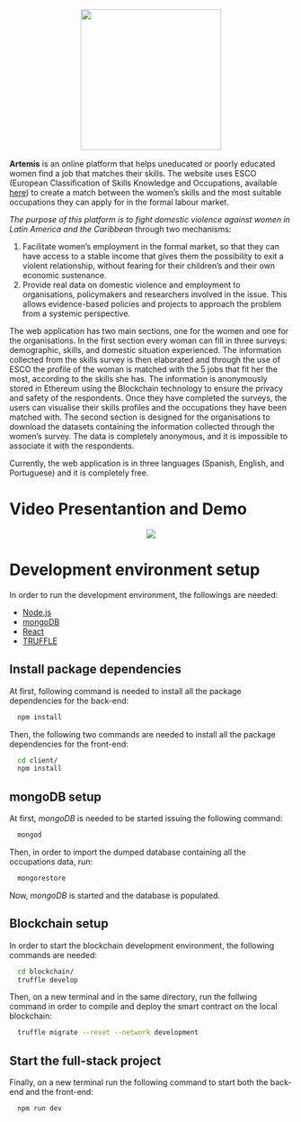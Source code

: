 <div style="text-align: center; margin-bottom: 1rem">
  <!-- <image src="media/logo.png" style="width: 450px;" /> -->
  <image src="media/logo-no-bg.png"  style="width: 250px;">
</div>

**Artemis** is an online platform that helps uneducated or poorly educated women find a job that matches their skills. The website uses ESCO (European Classification of Skills Knowledge and Occupations, available [here](https://ec.europa.eu/esco/portal/home)) to create a match between the women’s skills and the most suitable occupations they can apply for in the formal labour market.

_The purpose of this platform is to fight domestic violence against women in Latin America and the Caribbean_ through two mechanisms:
1. Facilitate women’s employment in the formal market, so that they can have access to a stable income that gives them the possibility to exit a violent relationship, without fearing for their children’s and their own economic sustenance. 
2. Provide real data on domestic violence and employment to organisations, policymakers and researchers involved in the issue. This allows evidence-based policies and projects to approach the problem from a systemic perspective.

The web application has two main sections, one for the women and one for the organisations. In the first section every woman can fill in three surveys: demographic, skills, and domestic situation experienced. The information collected from the skills survey is then elaborated and through the use of ESCO the profile of the woman is matched with the 5 jobs that fit her the most, according to the skills she has. The information is anonymously stored in Ethereum using the Blockchain technology to ensure the privacy and safety of the respondents. Once they have completed the surveys, the users can visualise their skills profiles and the occupations they have been matched with.
The second section is designed for the organisations to download the datasets containing the information collected through the women’s survey. The data is completely anonymous, and it is impossible to associate it with the respondents.

Currently, the web application is in three languages (Spanish, English, and Portuguese) and it is completely free.

# Video Presentantion and Demo

<div style="text-align: center;">
 <a href="http://www.youtube.com/watch?v=UznF15Q91OY">
  <image src="media/artemisthumbnail.png" />
 </a>
</div>

# Development environment setup

In order to run the development environment, the followings are needed:
  * [Node.js](https://nodejs.org/en/)
  * [mongoDB](https://www.mongodb.com/)
  * [React](https://reactjs.org/)
  * [TRUFFLE](https://www.trufflesuite.com/)

## Install package dependencies
At first, following command is needed to install all the package dependencies for the back-end:
```bash
  npm install
```
Then, the following two commands are needed to install all the package dependencies for the front-end:
```bash
  cd client/
  npm install
```

## mongoDB setup
At first, _mongoDB_ is needed to be started issuing the following command:
```bash
  mongod
```

Then, in order to import the dumped database containing all the occupations data, run:
```bash
  mongorestore
```

Now, _mongoDB_ is started and the database is populated.

## Blockchain setup
In order to start the blockchain development environment, the following commands are needed:
```bash
  cd blockchain/
  truffle develop
```

Then, on a new terminal and in the same directory, run the follwing command in order to compile and deploy the smart contract on the local blockchain:
```bash
  truffle migrate --reset --network development
```

## Start the full-stack project
Finally, on a new terminal run the following command to start both the back-end and the front-end:
```bash
  npm run dev
```
